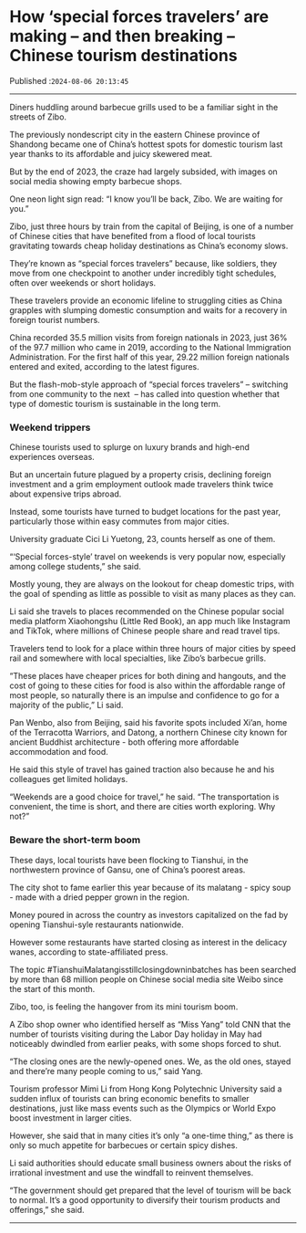 # How ‘special forces travelers’ are making – and then breaking – Chinese tourism destinations

Published :`2024-08-06 20:13:45`

---

Diners huddling around barbecue grills used to be a familiar sight in the streets of Zibo.

The previously nondescript city in the eastern Chinese province of Shandong became one of China’s hottest spots for domestic tourism last year thanks to its affordable and juicy skewered meat.

But by the end of 2023, the craze had largely subsided, with images on social media showing empty barbecue shops.

One neon light sign read: “I know you’ll be back, Zibo. We are waiting for you.”

Zibo, just three hours by train from the capital of Beijing, is one of a number of Chinese cities that have benefited from a flood of local tourists gravitating towards cheap holiday destinations as China’s economy slows.

They’re known as “special forces travelers” because, like soldiers, they move from one checkpoint to another under incredibly tight schedules, often over weekends or short holidays.

These travelers provide an economic lifeline to struggling cities as China grapples with slumping domestic consumption and waits for a recovery in foreign tourist numbers.

China recorded 35.5 million visits from foreign nationals in 2023, just 36% of the 97.7 million who came in 2019, according to the National Immigration Administration. For the first half of this year, 29.22 million foreign nationals entered and exited, according to the latest figures.

But the flash-mob-style approach of “special forces travelers” – switching from one community to the next  – has called into question whether that type of domestic tourism is sustainable in the long term.

### Weekend trippers

Chinese tourists used to splurge on luxury brands and high-end experiences overseas.

But an uncertain future plagued by a property crisis, declining foreign investment and a grim employment outlook made travelers think twice about expensive trips abroad.

Instead, some tourists have turned to budget locations for the past year, particularly those within easy commutes from major cities.

University graduate Cici Li Yuetong, 23, counts herself as one of them.

“‘Special forces-style’ travel on weekends is very popular now, especially among college students,” she said.

Mostly young, they are always on the lookout for cheap domestic trips, with the goal of spending as little as possible to visit as many places as they can.

Li said she travels to places recommended on the Chinese popular social media platform Xiaohongshu (Little Red Book), an app much like Instagram and TikTok, where millions of Chinese people share and read travel tips.

Travelers tend to look for a place within three hours of major cities by speed rail and somewhere with local specialties, like Zibo’s barbecue grills.

“These places have cheaper prices for both dining and hangouts, and the cost of going to these cities for food is also within the affordable range of most people, so naturally there is an impulse and confidence to go for a majority of the public,” Li said.

Pan Wenbo, also from Beijing, said his favorite spots included Xi’an, home of the Terracotta Warriors, and Datong, a northern Chinese city known for ancient Buddhist architecture - both offering more affordable accommodation and food.

He said this style of travel has gained traction also because he and his colleagues get limited holidays.

“Weekends are a good choice for travel,” he said. “The transportation is convenient, the time is short, and there are cities worth exploring. Why not?”

### Beware the short-term boom

These days, local tourists have been flocking to Tianshui, in the northwestern province of Gansu, one of China’s poorest areas.

The city shot to fame earlier this year because of its malatang - spicy soup - made with a dried pepper grown in the region.

Money poured in across the country as investors capitalized on the fad by opening Tianshui-syle restaurants nationwide.

However some restaurants have started closing as interest in the delicacy wanes, according to state-affiliated press.

The topic #TianshuiMalatangisstillclosingdowninbatches has been searched by more than 68 million people on Chinese social media site Weibo since the start of this month.

Zibo, too, is feeling the hangover from its mini tourism boom.

A Zibo shop owner who identified herself as “Miss Yang” told CNN that the number of tourists visiting during the Labor Day holiday in May had noticeably dwindled from earlier peaks, with some shops forced to shut.

“The closing ones are the newly-opened ones. We, as the old ones, stayed and there’re many people coming to us,” said Yang.

Tourism professor Mimi Li from Hong Kong Polytechnic University said a sudden influx of tourists can bring economic benefits to smaller destinations, just like mass events such as the Olympics or World Expo boost investment in larger cities.

However, she said that in many cities it’s only “a one-time thing,” as there is only so much appetite for barbecues or certain spicy dishes.

Li said authorities should educate small business owners about the risks of irrational investment and use the windfall to reinvent themselves.

“The government should get prepared that the level of tourism will be back to normal. It’s a good opportunity to diversify their tourism products and offerings,” she said.

---

